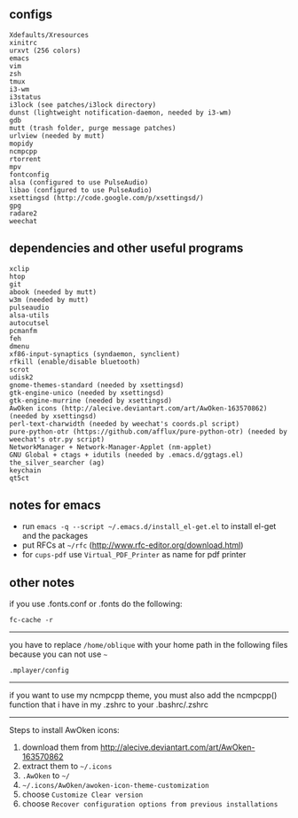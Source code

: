 ## configs
    Xdefaults/Xresources
    xinitrc
    urxvt (256 colors)
    emacs
    vim
    zsh
    tmux
    i3-wm
    i3status
    i3lock (see patches/i3lock directory)
    dunst (lightweight notification-daemon, needed by i3-wm)
    gdb
    mutt (trash folder, purge message patches)
    urlview (needed by mutt)
    mopidy
    ncmpcpp
    rtorrent
    mpv
    fontconfig
    alsa (configured to use PulseAudio)
    libao (configured to use PulseAudio)
    xsettingsd (http://code.google.com/p/xsettingsd/)
    gpg
    radare2
    weechat


## dependencies and other useful programs
    xclip
    htop
    git
    abook (needed by mutt)
    w3m (needed by mutt)
    pulseaudio
    alsa-utils
    autocutsel
    pcmanfm
    feh
    dmenu
    xf86-input-synaptics (syndaemon, synclient)
    rfkill (enable/disable bluetooth)
    scrot
    udisk2
    gnome-themes-standard (needed by xsettingsd)
    gtk-engine-unico (needed by xsettingsd)
    gtk-engine-murrine (needed by xsettingsd)
    AwOken icons (http://alecive.deviantart.com/art/AwOken-163570862) (needed by xsettingsd)
    perl-text-charwidth (needed by weechat's coords.pl script)
    pure-python-otr (https://github.com/afflux/pure-python-otr) (needed by weechat's otr.py script)
    NetworkManager + Network-Manager-Applet (nm-applet)
    GNU Global + ctags + idutils (needed by .emacs.d/ggtags.el)
    the_silver_searcher (ag)
    keychain
    qt5ct


## notes for emacs
* run `emacs -q --script ~/.emacs.d/install_el-get.el` to install el-get and the packages
* put RFCs at `~/rfc` (http://www.rfc-editor.org/download.html)
* for `cups-pdf` use `Virtual_PDF_Printer` as name for pdf printer

## other notes
if you use .fonts.conf or .fonts do the following:

    fc-cache -r

----------------------------------------------------------------

you have to replace `/home/oblique` with your home path in the
following files because you can not use `~`

    .mplayer/config

----------------------------------------------------------------

if you want to use my ncmpcpp theme, you must also add the ncmpcpp()
function that i have in my .zshrc to your .bashrc/.zshrc

----------------------------------------------------------------

Steps to install AwOken icons:
1) download them from http://alecive.deviantart.com/art/AwOken-163570862
2) extract them to `~/.icons`
3) `.AwOken` to `~/`
4) `~/.icons/AwOken/awoken-icon-theme-customization`
5) choose `Customize Clear version` 
6) choose `Recover configuration options from previous installations`

